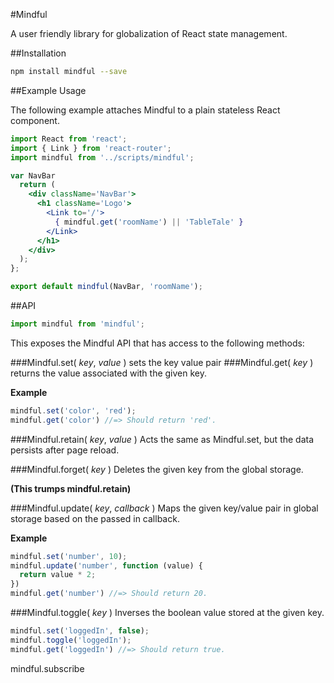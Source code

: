 #Mindful

A user friendly library for globalization of React state management.

##Installation

```bash
npm install mindful --save
```

##Example Usage

The following example attaches Mindful to a plain stateless React component.
```jsx
import React from 'react';
import { Link } from 'react-router';
import mindful from '../scripts/mindful';

var NavBar 
  return (
    <div className='NavBar'>
      <h1 className='Logo'>
        <Link to='/'>
          { mindful.get('roomName') || 'TableTale' }
        </Link>
      </h1>
    </div>
  );
};

export default mindful(NavBar, 'roomName');

```

##API

```js
import mindful from 'mindful';
```
This exposes the Mindful API that has access to the following methods:


###Mindful.set( *key*, *value* ) 
sets the key value pair
###Mindful.get( *key* ) 
returns the value associated with the given key.

**Example**
```js
mindful.set('color', 'red');
mindful.get('color') //=> Should return 'red'.
```


###Mindful.retain( *key*, *value* )
Acts the same as Mindful.set, but the data persists after page reload.


###Mindful.forget( *key* )
Deletes the given key from the global storage.

**(This trumps mindful.retain)**


###Mindful.update( *key*, *callback* )
Maps the given key/value pair in global storage based on the passed in callback.

**Example**
```js
mindful.set('number', 10);
mindful.update('number', function (value) {
  return value * 2;
})
mindful.get('number') //=> Should return 20.
```


###Mindful.toggle( *key* )
Inverses the boolean value stored at the given key.
```js
mindful.set('loggedIn', false);
mindful.toggle('loggedIn');
mindful.get('loggedIn') //=> Should return true.
```


mindful.subscribe